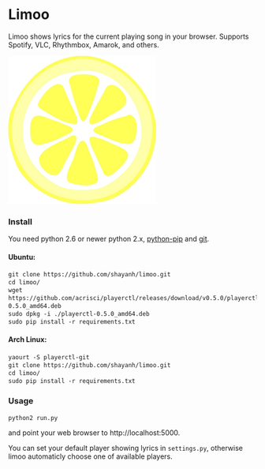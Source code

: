 # Limoo

Limoo shows lyrics for the current playing song in your browser.
Supports Spotify, VLC, Rhythmbox, Amarok, and others.

![limoo](static/limoo.png?raw=true)

### Install
You need python 2.6 or newer python 2.x, [python-pip](https://github.com/pypa/pip) and [git](https://git-scm.com/).

#### Ubuntu:
    git clone https://github.com/shayanh/limoo.git
    cd limoo/
    wget https://github.com/acrisci/playerctl/releases/download/v0.5.0/playerctl-0.5.0_amd64.deb
    sudo dpkg -i ./playerctl-0.5.0_amd64.deb
    sudo pip install -r requirements.txt

#### Arch Linux:
    yaourt -S playerctl-git
    git clone https://github.com/shayanh/limoo.git
    cd limoo/
    sudo pip install -r requirements.txt

### Usage
    python2 run.py

and point your web browser to http://localhost:5000.

You can set your default player showing lyrics in ``settings.py``, otherwise limoo automaticly choose one of available players.